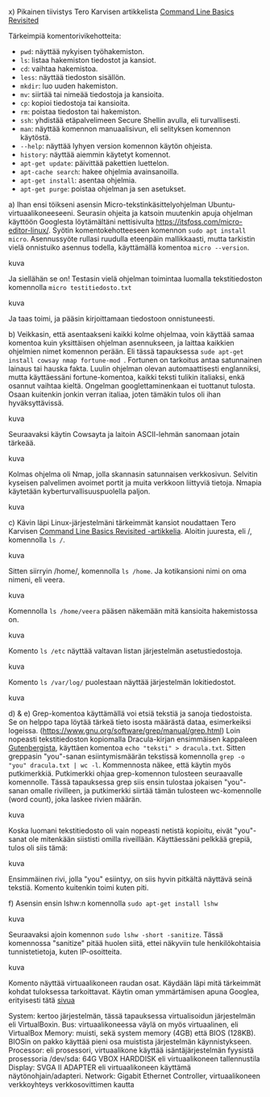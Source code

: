 x) Pikainen tiivistys Tero Karvisen artikkelista [Command Line Basics Revisited](https://terokarvinen.com/2020/command-line-basics-revisited/?fromSearch=command%20line%20basics%20revisited)

Tärkeimpiä komentorivikehotteita:
- `pwd`: näyttää nykyisen työhakemiston.  
- `ls`: listaa hakemiston tiedostot ja kansiot.  
- `cd`: vaihtaa hakemistoa.  
- `less`: näyttää tiedoston sisällön.  
- `mkdir`: luo uuden hakemiston.  
- `mv`: siirtää tai nimeää tiedostoja ja kansioita.  
- `cp`: kopioi tiedostoja tai kansioita.  
- `rm`: poistaa tiedoston tai hakemiston.  
- `ssh`: yhdistää etäpalvelimeen Secure Shellin avulla, eli turvallisesti.    
- `man`: näyttää komennon manuaalisivun, eli selityksen komennon käytöstä.  
- `--help`: näyttää lyhyen version komennon käytön ohjeista.  
- `history`: näyttää aiemmin käytetyt komennot.  
- `apt-get update`: päivittää pakettien luettelon.  
- `apt-cache search`: hakee ohjelmia avainsanoilla.  
- `apt-get install`: asentaa ohjelmia.  
- `apt-get purge`: poistaa ohjelman ja sen asetukset.  

a) Ihan ensi töikseni asensin Micro-tekstinkäsittelyohjelman Ubuntu-virtuaalikoneeseeni. Seurasin ohjeita ja katsoin muutenkin apuja ohjelman käyttöön Googlesta löytämältäni nettisivulta https://itsfoss.com/micro-editor-linux/. 
Syötin komentokehotteeseen komennon  `sudo apt install micro`. 
Asennussyöte rullasi ruudulla eteenpäin mallikkaasti, mutta tarkistin vielä onnistuiko asennus todella, käyttämällä komentoa `micro --version`.

kuva

Ja siellähän se on! Testasin vielä ohjelman toimintaa luomalla tekstitiedoston komennolla `micro testitiedosto.txt`

kuva

Ja taas toimi, ja pääsin kirjoittamaan tiedostoon onnistuneesti.

b) Veikkasin, että asentaakseni kaikki kolme ohjelmaa, voin käyttää samaa komentoa kuin yksittäisen ohjelman asennukseen, ja laittaa kaikkien ohjelmien nimet komennon perään. Eli tässä tapauksessa `sude apt-get install cowsay nmap fortune-mod `. 
Fortunen on tarkoitus antaa satunnainen lainaus tai hauska fakta. Luulin ohjelman olevan automaattisesti englanniksi, mutta käyttäessäni fortune-komentoa, kaikki teksti tulikin italiaksi, enkä osannut vaihtaa kieltä. Ongelman googlettaminenkaan ei tuottanut tulosta. Osaan kuitenkin jonkin verran italiaa, joten tämäkin tulos oli ihan hyväksyttävissä. 

kuva

Seuraavaksi käytin Cowsayta ja laitoin ASCII-lehmän sanomaan jotain tärkeää.

kuva

Kolmas ohjelma oli Nmap, jolla skannasin satunnaisen verkkosivun. Selvitin kyseisen palvelimen avoimet portit ja muita verkkoon liittyviä tietoja. Nmapia käytetään kyberturvallisuuspuolella paljon. 

kuva

c) Kävin läpi Linux-järjestelmäni tärkeimmät kansiot noudattaen Tero Karvisen [Command Line Basics Revisited -artikkelia](https://terokarvinen.com/2020/command-line-basics-revisited/?fromSearch=command%20line%20basics%20revisited). 
Aloitin juuresta, eli /, komennolla `ls /`.

kuva

Sitten siirryin /home/, komennolla `ls /home`. Ja kotikansioni nimi on oma nimeni, eli veera. 

kuva

Komennolla `ls /home/veera` pääsen näkemään mitä kansioita hakemistossa on.

kuva

Komento `ls /etc` näyttää valtavan listan järjestelmän asetustiedostoja.

kuva

Komento `ls /var/log/` puolestaan näyttää järjestelmän lokitiedostot.

kuva


d) & e) Grep-komentoa käyttämällä voi etsiä tekstiä ja sanoja tiedostoista. Se on helppo tapa löytää tärkeä tieto isosta määrästä dataa, esimerkeiksi logeissa. (https://www.gnu.org/software/grep/manual/grep.html) 
Loin nopeasti tekstitiedoston kopiomalla Dracula-kirjan ensimmäisen kappaleen [Gutenbergista](https://www.gutenberg.org/cache/epub/345/pg345-images.html), käyttäen komentoa `echo "teksti" > dracula.txt`. Sitten greppasin "you"-sanan esiintymismäärän tekstissä komennolla `grep -o "you" dracula.txt | wc -l`. Kommennosta näkee, että käytin myös putkimerkkiä. Putkimerkki ohjaa grep-komennon tulosteen seuraavalle komennolle. Tässä tapauksessa grep siis ensin tulostaa jokaisen "you"-sanan omalle rivilleen, ja putkimerkki siirtää tämän tulosteen wc-komennolle (word count), joka laskee rivien määrän.

kuva

Koska luomani tekstitiedosto oli vain nopeasti netistä kopioitu, eivät "you"-sanat ole mitenkään siististi omilla riveillään. Käyttäessäni pelkkää grepiä, tulos oli siis tämä: 

kuva

Ensimmäinen rivi, jolla "you" esiintyy, on siis hyvin pitkältä näyttävä seinä tekstiä. Komento kuitenkin toimi kuten piti.

f) Asensin ensin lshw:n komennolla `sudo apt-get install lshw`

kuva

Seuraavaksi ajoin komennon `sudo lshw -short -sanitize`. Tässä komennossa "sanitize" pitää huolen siitä, ettei näkyviin tule henkilökohtaisia tunnistetietoja, kuten IP-osoitteita.

kuva

Komento näyttää virtuaalikoneen raudan osat. Käydään läpi mitä tärkeimmät kohdat tuloksessa tarkoittavat. Käytin oman ymmärtämisen apuna Googlea, erityisesti tätä [sivua](https://linuxhandbook.com/lshw-command/)

System: kertoo järjestelmän, tässä tapauksessa virtualisoidun järjestelmän eli VirtualBoxin.
Bus: virtuaalikoneessa väylä on myös virtuaalinen, eli VirtualBox
Memory: muisti, sekä system memory (4GB) että BIOS (128KB). BIOSin on pakko käyttää pieni osa muistista järjestelmän käynnistykseen.
Processor: eli prosessori, virtuaalikone käyttää isäntäjärjestelmän fyysistä prosessoria
/dev/sda: 64G VBOX HARDDISK eli virtuaalikoneen tallennustila
Display: SVGA II ADAPTER eli virtuaalikoneen käyttämä näytönohjain/adapteri.
Network: Gigabit Ethernet Controller, virtuaalikoneen verkkoyhteys verkkosovittimen kautta

